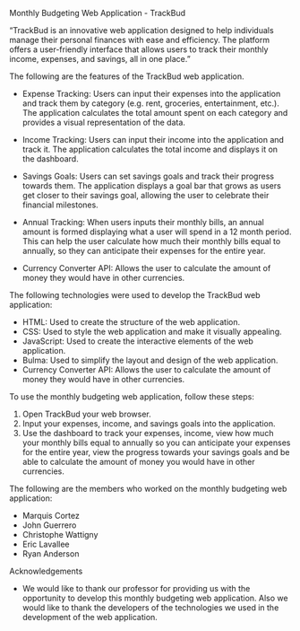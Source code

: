 
Monthly Budgeting Web Application - TrackBud

“TrackBud is an innovative web application designed to help individuals manage their personal finances with ease and efficiency. The platform offers a user-friendly interface that allows users to track their monthly income, expenses, and savings, all in one place.”

The following are the features of the TrackBud web application.

* Expense Tracking: Users can input their expenses into the application and track them by category (e.g. rent, groceries, entertainment, etc.). The application calculates the total amount spent on each category and provides a visual representation of the data.

* Income Tracking: Users can input their income into the application and track it. The application calculates the total income and displays it on the dashboard.

* Savings Goals: Users can set savings goals and track their progress towards them. The application displays a goal bar that grows as users get closer to their savings goal, allowing the user to celebrate their financial milestones.

* Annual Tracking: When users inputs their monthly bills, an annual amount is formed displaying what a user will spend in a 12 month period. This can help the user calculate how much their monthly bills equal to annually, so they can anticipate their expenses for the entire year.

* Currency Converter API: Allows the user to calculate the amount of money they would have in other currencies.

The following technologies were used to develop the TrackBud web application:
* HTML: Used to create the structure of the web application.
* CSS: Used to style the web application and make it visually appealing.
* JavaScript: Used to create the interactive elements of the web application.
* Bulma: Used to simplify the layout and design of the web application.
* Currency Converter API: Allows the user to calculate the amount of money they would have in other currencies.


To use the monthly budgeting web application, follow these steps:
1. Open TrackBud your web browser.
2. Input your expenses, income, and savings goals into the application.
3. Use the dashboard to track your expenses, income, view how much your monthly bills equal to annually so you can anticipate your expenses for the entire year, view the progress towards your savings goals and be able to calculate the amount of money you would have in other currencies.



The following are the members who worked on the monthly budgeting web application:
* Marquis Cortez
* John Guerrero
* Christophe Wattigny
* Eric Lavallee
* Ryan Anderson

Acknowledgements
* We would like to thank our professor for providing us with the opportunity to develop this monthly budgeting web application. Also we would like to thank the developers of the technologies we used in the development of the web application.
